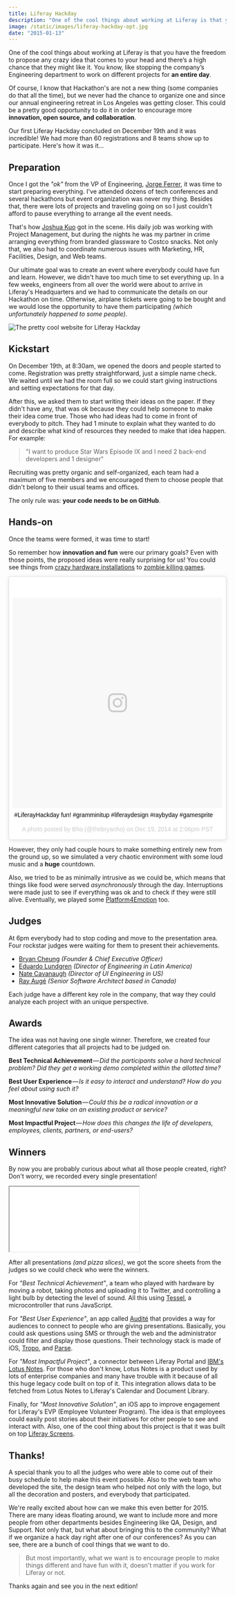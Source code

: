 ```yaml
---
title: Liferay Hackday
description: "One of the cool things about working at Liferay is that you have the freedom to propose any crazy idea that comes to your head and there’s a high chance that they might like it. You know, like stopping the company’s Engineering department to work on different projects for an entire day."
image: /static/images/liferay-hackday-opt.jpg
date: "2015-01-13"
---
```


One of the cool things about working at Liferay is that you have the freedom to propose any crazy idea that comes to your head and there’s a high chance that they might like it. You know, like stopping the company’s Engineering department to work on different projects for **an entire day**.

Of course, I know that Hackathon's are not a new thing (some companies do that all the time), but we never had the chance to organize one and since our annual engineering retreat in Los Angeles was getting closer. This could be a pretty good opportunity to do it in order to encourage more **innovation, open source, and collaboration**.

Our first Liferay Hackday concluded on December 19th and it was incredible! We had more than 60 registrations and 8 teams show up to participate. Here's how it was it…

## Preparation

Once I got the _"ok"_ from the VP of Engineering, [Jorge Ferrer](https://twitter.com/jorgeferrer), it was time to start preparing everything. I've attended dozens of tech conferences and several hackathons but event organization was never my thing. Besides that, there were lots of projects and traveling going on so I just couldn't afford to pause everything to arrange all the event needs.

That's how [Joshua Kuo](https://www.liferay.com/web/joshua.kuo/profile) got in the scene. His daily job was working with Project Management, but during the nights he was my partner in crime arranging everything from branded glassware to Costco snacks. Not only that, we also had to coordinate numerous issues with Marketing, HR, Facilities, Design, and Web teams.

Our ultimate goal was to create an event where everybody could have fun and learn. However, we didn't have too much time to set everything up. In a few weeks, engineers from all over the world were about to arrive in Liferay's Headquarters and we had to communicate the details on our Hackathon on time. Otherwise, airplane tickets were going to be bought and we would lose the opportunity to have them participating _(which unfortunately happened to some people)_.

![The pretty cool website for Liferay Hackday](https://d262ilb51hltx0.cloudfront.net/max/1600/1*bjlCNMlIT4_soYSkPF0E5w.png)

## Kickstart

On December 19th, at 8:30am, we opened the doors and people started to come. Registration was pretty straightforward, just a simple name check. We waited until we had the room full so we could start giving instructions and setting expectations for that day.

After this, we asked them to start writing their ideas on the paper. If they didn't have any, that was ok because they could help someone to make their idea come true. Those who had ideas had to come in front of everybody to pitch. They had 1 minute to explain what they wanted to do and describe what kind of resources they needed to make that idea happen. For example:

> "I want to produce Star Wars Episode IX and I need 2 back-end developers and 1 designer"

Recruiting was pretty organic and self-organized, each team had a maximum of five members and we encouraged them to choose people that didn't belong to their usual teams and offices.

The only rule was: **your code needs to be on GitHub**.

## Hands-on

Once the teams were formed, it was time to start!

So remember how **innovation and fun** were our primary goals? Even with those points, the proposed ideas were really surprising for us! You could see things from [crazy hardware installations](https://twitter.com/mdelapenya/status/546053939871748097) to [zombie killing games](http://mthadley.github.io/lzs/).

<blockquote class="instagram-media" data-instgrm-captioned data-instgrm-version="7" style=" background:#FFF; border:0; border-radius:3px; box-shadow:0 0 1px 0 rgba(0,0,0,0.5),0 1px 10px 0 rgba(0,0,0,0.15); margin: 1px; max-width:658px; padding:0; width:99.375%; width:-webkit-calc(100% - 2px); width:calc(100% - 2px);"><div style="padding:8px;"> <div style=" background:#F8F8F8; line-height:0; margin-top:40px; padding:50% 0; text-align:center; width:100%;"> <div style=" background:url(data:image/png;base64,iVBORw0KGgoAAAANSUhEUgAAACwAAAAsCAMAAAApWqozAAAABGdBTUEAALGPC/xhBQAAAAFzUkdCAK7OHOkAAAAMUExURczMzPf399fX1+bm5mzY9AMAAADiSURBVDjLvZXbEsMgCES5/P8/t9FuRVCRmU73JWlzosgSIIZURCjo/ad+EQJJB4Hv8BFt+IDpQoCx1wjOSBFhh2XssxEIYn3ulI/6MNReE07UIWJEv8UEOWDS88LY97kqyTliJKKtuYBbruAyVh5wOHiXmpi5we58Ek028czwyuQdLKPG1Bkb4NnM+VeAnfHqn1k4+GPT6uGQcvu2h2OVuIf/gWUFyy8OWEpdyZSa3aVCqpVoVvzZZ2VTnn2wU8qzVjDDetO90GSy9mVLqtgYSy231MxrY6I2gGqjrTY0L8fxCxfCBbhWrsYYAAAAAElFTkSuQmCC); display:block; height:44px; margin:0 auto -44px; position:relative; top:-22px; width:44px;"></div></div> <p style=" margin:8px 0 0 0; padding:0 4px;"> <a href="https://www.instagram.com/p/wzfB4Qv9ZI/" style=" color:#000; font-family:Arial,sans-serif; font-size:14px; font-style:normal; font-weight:normal; line-height:17px; text-decoration:none; word-wrap:break-word;" target="_blank">#LiferayHackday fun! #gramminitup #liferaydesign #raybyday #gamesprite</a></p> <p style=" color:#c9c8cd; font-family:Arial,sans-serif; font-size:14px; line-height:17px; margin-bottom:0; margin-top:8px; overflow:hidden; padding:8px 0 7px; text-align:center; text-overflow:ellipsis; white-space:nowrap;">A photo posted by Bho (@thebryanho) on <time style=" font-family:Arial,sans-serif; font-size:14px; line-height:17px;" datetime="2014-12-19T22:06:21+00:00">Dec 19, 2014 at 2:06pm PST</time></p></div></blockquote>
<script async defer src="//platform.instagram.com/en_US/embeds.js"></script>

However, they only had couple hours to make something entirely new from the ground up, so we simulated a very chaotic environment with some loud music and a **huge** countdown.

Also, we tried to be as minimally intrusive as we could be, which means that things like food were served _asynchronously_ through the day. Interruptions were made just to see if everything was ok and to check if they were still alive. Eventually, we played some [Platform4Emotion](https://soundcloud.com/james-falkner-1/liferay-platform4emotion-hackday-2014) too.

## Judges

At 6pm everybody had to stop coding and move to the presentation area. Four rockstar judges were waiting for them to present their achievements.

- [Bryan Cheung](https://twitter.com/bryan_) _(Founder & Chief Executive Officer)_
- [Eduardo Lundgren](https://twitter.com/eduardolundgren) _(Director of Engineering in Latin America)_
- [Nate Cavanaugh](https://twitter.com/natecavanaugh) _(Director of UI Engineering in US)_
- [Ray Augé](https://twitter.com/rotty3000) _(Senior Software Architect based in Canada)_

Each judge have a different key role in the company, that way they could analyze each project with an unique perspective.

## Awards

The idea was not having one single winner. Therefore, we created four different categories that all projects had to be judged on.

**Best Technical Achievement** — *Did the participants solve a hard technical problem? Did they get a working demo completed within the allotted time?*

**Best User Experience** — *Is it easy to interact and understand? How do you feel about using such it?*

**Most Innovative Solution** — *Could this be a radical innovation or a meaningful new take on an existing product or service?*

**Most Impactful Project** — *How does this changes the life of developers, employees, clients, partners, or end-users?*

## Winners

By now you are probably curious about what all those people created, right? Don't worry, we recorded every single presentation!

<div class="iframe-wrap">
  <iframe src="//www.youtube.com/embed/videoseries?list=PLKb_gn-WO_KrEGD3j40tvjEQqhwh5QA6t">
  </iframe>
</div>

After all presentations _(and pizza slices)_, we got the score sheets from the judges so we could check who were the winners.

For _"Best Technical Achievement"_, a team who played with hardware by moving a robot, taking photos and uploading it to Twitter, and controlling a light bulb by detecting the level of sound. All this using [Tessel](https://tessel.io/), a microcontroller that runs JavaScript.

For _"Best User Experience"_, an app called [Audité](http://audite.parseapp.com/) that provides a way for audiences to connect to people who are giving presentations. Basically, you could ask questions using SMS or through the web and the administrator could filter and display those questions. Their technology stack is made of iOS, [Tropo](https://www.tropo.com/), and [Parse](https://parse.com/).

For _"Most Impactful Project"_, a connector between Liferay Portal and [IBM's Lotus Notes](http://www-03.ibm.com/software/products/en/ibmnotes). For those who don't know, Lotus Notes is a product used by lots of enterprise companies and many have trouble with it because of all this huge legacy code built on top of it. This integration allows data to be fetched from Lotus Notes to Liferay's Calendar and Document Library.

Finally, for _"Most Innovative Solution"_, an iOS app to improve engagement for Liferay's EVP (Employee Volunteer Program). The idea is that employees could easily post stories about their initiatives for other people to see and interact with. Also, one of the cool thing about this project is that it was built on top [Liferay Screens](https://www.liferay.com/community/liferay-projects/liferay-screens/overview).

## Thanks!

A special thank you to all the judges who were able to come out of their busy schedule to help make this event possible. Also to the web team who developed the site, the design team who helped not only with the logo, but all the decoration and posters, and everybody that participated.

We're really excited about how can we make this even better for 2015. There are many ideas floating around, we want to include more and more people from other departments besides Engineering like QA, Design, and Support. Not only that, but what about bringing this to the community? What if we organize a hack day right after one of our conferences? As you can see, there are a bunch of cool things that we want to do.

> But most importantly, what we want is to encourage people to make things different and have fun with it, doesn't matter if you work for Liferay or not.

Thanks again and see you in the next edition!
